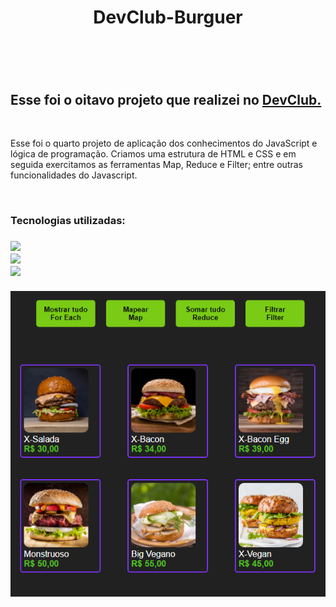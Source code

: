 <h1 align="center">DevClub-Burguer<h1>
  <br>
<h2>Esse foi o oitavo projeto que realizei no <a href="https://rodolfomori.com.br/devclub">DevClub.<a></h2>
  <br>
<p>Esse foi o quarto projeto de aplicação dos conhecimentos do JavaScript e lógica de programação. Criamos uma estrutura de HTML e CSS e em seguida exercitamos as ferramentas Map, Reduce e Filter; entre outras funcionalidades do Javascript.<p>
  <br> 
<h3>Tecnologias utilizadas:<h3>
<img src="https://img.shields.io/badge/HTML5-E34F26?style=for-the-badge&logo=html5&logoColor=white">
  <br>
<img src="https://img.shields.io/badge/CSS3-1572B6?style=for-the-badge&logo=css3&logoColor=white">
  <br>
<img src="https://img.shields.io/badge/JavaScript-F7DF1E?style=for-the-badge&logo=javascript&logoColor=black">
  <br>
  <br>
<img src="https://github.com/Brucaraujo777/Projeto8-DevClub-Burguer/blob/main/assets/Captura2%20de%20tela%202023-09-29%20155818.png">
  <br>
  <br>
